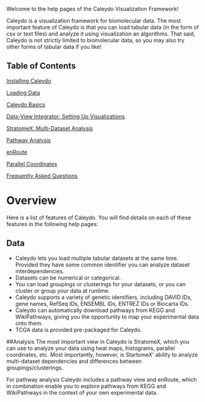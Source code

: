 Welcome to the help pages of the Caleydo Visualization Framework!

Caleydo is a visualization framework for biomolecular data. The most important feature of Caleydo is that you can load tabular data (in the form of csv or text files) and analyze it using visualization an algorithms. That said, Caleydo is not strictly limited to biomolecular data, so you may also try other forms of tabular data if you like!

Table of Contents
-----------------

[Installing Caleydo](install.md)

[Loading Data](loading.md)

[Caleydo Basics](basics.md)

[Data-View Integrator: Setting Up Visualizations](views/dvi.md)

[StratomeX: Multi-Dataset Analysis](views/stratomex.md)

[Pathway Analysis](views/pathway.md)

[enRoute](views/enroute.md)

[Parallel Coordinates](views/parcoords.md)

[Frequently Asked Questions](faq.md)

# Overview
Here is a list of features of Caleydo. You will find details on each of these features in the following help pages:

## Data
 * Caleydo lets you load multiple tabular datasets at the same time. Provided they have some common identifier you can analyze dataset interdependencies.
 * Datasets can be numerical or categorical.
 * You can load groupings or clusterings for your datasets, or you can cluster or group your data at runtime.
 * Caleydo supports a variety of genetic identifiers, including DAVID IDs, gene names, RefSeq IDs, ENSEMBL IDs, ENTREZ IDs or Biocarta IDs.
 * Caleydo can automatically download pathways from KEGG and WikiPathways, giving you the opportunity to map your experimental data onto them.
 * TCGA data is provided pre-packaged for Caleydo.

##Analysis
The most important view in Caleydo is StratomeX, which you can use to analyze your data using heat maps, histograms, parallel coordinates, etc. Most importantly, however, is StartomeX' ability to analyze multi-dataset dependencies and differences between groupings/clusterings.

For pathway analysis Caleydo includes a pathway view and enRoute, which in combination enable you to explore pathways from KEGG and WikiPathways in the context of your own experimental data. 
 
